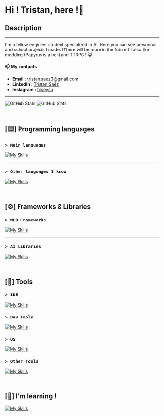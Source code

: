 # Hi ! Tristan, here !👋

## Description
---

I'm a fellow engineer student specialized in AI. Here you can see personnal and school projects I made. (There will be more in the future!)
I also like modding (Papyrus is a hell) and TTRPG ! 😸

#### 📫 My contacts

- **Email :** [tristan.saez3@gmail.com](mailto:tristan.saez3@gmail.com?subject=[GitHub])
- **LinkedIn :** [Tristan Saëz](https://www.linkedin.com/in/tristan-saez-937571223/)
- **Instagram :** [trlseysh](https://www.instagram.com/trlseysh/)
---

![GitHub Stats](https://github-readme-stats.vercel.app/api?username=tristan-saez&theme=dark&show_icons=true&hide_border=true&count_private=true)
![GitHub Stats](https://github-readme-stats.vercel.app/api/top-langs/?username=tristan-saez&theme=dark&show_icons=true&hide_border=true&layout=compact)

<br/>

## [⌨️] Programming languages 

### ```> Main languages```
[![My Skills](https://skillicons.dev/icons?i=py,html,css,js,php,c,r,mysql,md&perline=10)](https://skillicons.dev)

---

### ```> Other languages I know```
[![My Skills](https://skillicons.dev/icons?i=cpp,java,bash,matlab,regex)](https://skillicons.dev)

<br/>

## [⚙️] Frameworks & Libraries

### ```> WEB Frameworks```
[![My Skills](https://skillicons.dev/icons?i=symfony,react,flask,vite,bootstrap,jquery)](https://skillicons.dev)

---

### ```> AI Libraries```
[![My Skills](https://skillicons.dev/icons?i=opencv,pytorch,sklearn,tensorflow)](https://skillicons.dev)

<br/>

## [🔧] Tools

### ```> IDE```
[![My Skills](https://skillicons.dev/icons?i=idea,pycharm,vim,vscodium)](https://skillicons.dev)

### ```> Dev Tools```
[![My Skills](https://skillicons.dev/icons?i=git,gitlab,docker)](https://skillicons.dev)

### ```> OS```
[![My Skills](https://skillicons.dev/icons?i=kali,ubuntu,windows,debian)](https://skillicons.dev)

### ```> Other Tools```
[![My Skills](https://skillicons.dev/icons?i=obsidian,figma)](https://skillicons.dev)

<br/>

## [📖] I'm learning !
[![My Skills](https://skillicons.dev/icons?i=godot,blender)](https://skillicons.dev)
